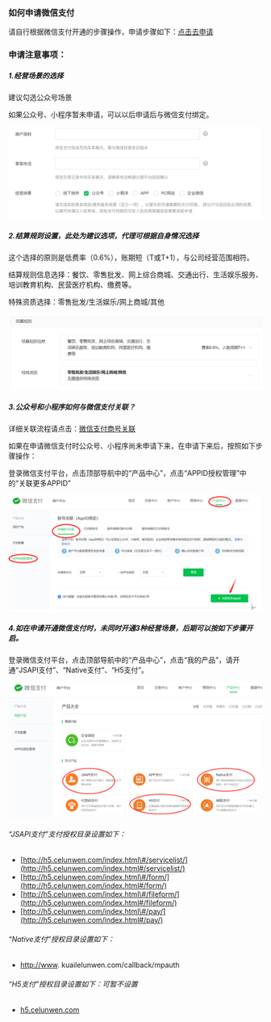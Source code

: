 ### **如何申请微信支付**

请自行根据微信支付开通的步骤操作，申请步骤如下：[点击去申请](https://kf.qq.com/faq/180910jimEvQ180910Zj6jQV.html)

### 申请注意事项：

##### 1.经营场景的选择

建议勾选公众号场景

如果公众号、小程序暂未申请，可以以后申请后与微信支付绑定。

![](/assets/import.png)

##### 2.结算规则设置，此处为建议选项，代理可根据自身情况选择

这个选择的原则是低费率（0.6%），账期短（T或T+1），与公司经营范围相符。

结算规则信息选择：餐饮、零售批发、网上综合商城、交通出行、生活娱乐服务、培训教育机构、民营医疗机构、缴费等。

特殊资质选择：零售批发/生活娱乐/网上商城/其他

![](/assets/import1.png)

##### 3.公众号和小程序如何与微信支付关联？

详细关联流程请点击：[微信支付商号关联](https://pay.weixin.qq.com/static/pay_setting/appid_protocol.shtml)

如果在申请微信支付时公众号、小程序尚未申请下来，在申请下来后，按照如下步骤操作：

登录微信支付平台，点击顶部导航中的“产品中心”，点击“APPID授权管理”中的“关联更多APPID”

![](/assets/import3.png)

##### 4.如在申请开通微信支付时，未同时开通3种经营场景，后期可以按如下步骤开启。

登录微信支付平台，点击顶部导航中的“产品中心”，点击“我的产品”，请开通“JSAPI支付”、“Native支付”、“H5支付”。

![](/assets/import4.png)

###### “JSAPI支付”支付授权目录设置如下：

* [http://h5.celunwen.com/index.html\#/servicelist/](http://h5.celunwen.com/index.html#/servicelist/)
* [http://h5.celunwen.com/index.html\#/form/](http://h5.celunwen.com/index.html#/form/)
* [http://h5.celunwen.com/index.html\#/fileform/](http://h5.celunwen.com/index.html#/fileform/)
* [http://h5.celunwen.com/index.html\#/pay/](http://h5.celunwen.com/index.html#/pay/)

###### “Native支付”授权目录设置如下：

* [http://www](http://www). kuailelunwen.com/callback/mpauth

###### “H5支付”授权目录设置如下：可暂不设置

* [h5.celunwen.com](http://h5.celunwen.com/index.html#/)



